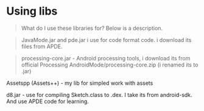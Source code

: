 # Using libs

> What do I use these libraries for? Below is a description.

> JavaMode.jar and pde.jar i use for code format code. i download its files from APDE.

> processing-core.jar - Android processing tools, i download its from official Processing AndroidMode/processing-core.zip (i renamed its to .jar)

Assetspp (Assets++) - my lib for simpled work with assets

d8.jar - use for compiling Sketch.class to .dex. I take its from android-sdk. And use APDE code for learning.